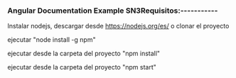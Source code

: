 ### Angular Documentation Example SN3Requisitos:-----------

Instalar nodejs, descargar desde https://nodejs.org/es/ o clonar el proyecto

ejecutar "node install -g npm"

ejecutar desde la carpeta del proyecto "npm install"

ejecutar desde la carpeta del proyecto "npm start"
